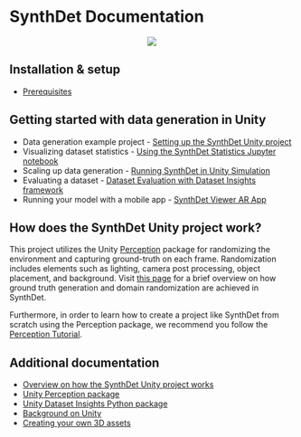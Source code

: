 # SynthDet Documentation
<p align="center">
<img src="images/Synthetic Data pipeline-Perception Workflow.png"/>
</p>

## Installation & setup
* [Prerequisites](Prerequisites.md)

## Getting started with data generation in Unity

* Data generation example project - [Setting up the SynthDet Unity project](GettingStartedSynthDet.md)
* Visualizing dataset statistics - [Using the SynthDet Statistics Jupyter notebook](NotebookInstructions.md)
* Scaling up data generation - [Running SynthDet in Unity Simulation](RunningSynthDetCloud.md)
* Evaluating a dataset - [Dataset Evaluation with Dataset Insights framework](https://datasetinsights.readthedocs.io/en/0.2.5/Evaluation_Tutorial.html)
* Running your model with a mobile app - [SynthDet Viewer AR App](https://github.com/Unity-Technologies/perception-synthdet-demo-app)

## How does the SynthDet Unity project work?
This project utilizes the Unity [Perception](https://github.com/Unity-Technologies/com.unity.perception) package for randomizing the environment and capturing ground-truth on each frame. Randomization includes elements such as lighting, camera post processing, object placement, and background. Visit [this page](UnityProjectOverview.md) for a brief overview on how ground truth generation and domain randomization are achieved in SynthDet.

Furthermore, in order to learn how to create a project like SynthDet from scratch using the Perception package, we recommend you follow the [Perception Tutorial](https://github.com/Unity-Technologies/com.unity.perception/blob/master/com.unity.perception/Documentation~/Tutorial/TUTORIAL.md).

## Additional documentation
* [Overview on how the SynthDet Unity project works](UnityProjectOverview.md)
* [Unity Perception package](https://github.com/Unity-Technologies/com.unity.perception)
* [Unity Dataset Insights Python package](https://github.com/Unity-Technologies/datasetinsights)
* [Background on Unity](BackgroundUnity.md)
* [Creating your own 3D assets](CreatingAssets.md)
